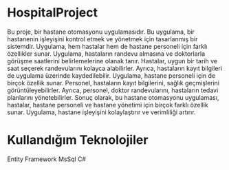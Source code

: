 # HospitalProject

Bu proje, bir hastane otomasyonu uygulamasıdır. Bu uygulama, bir hastanenin işleyişini kontrol etmek ve yönetmek için tasarlanmış bir sistemdir. Uygulama, hem hastalar hem de hastane personeli için farklı özellikler sunar.
Uygulama, hastaların randevu almasına ve doktorlarla görüşme saatlerini belirlemelerine olanak tanır. Hastalar, uygun bir tarih ve saat seçerek randevularını kolayca alabilirler. Ayrıca, hastaların kayıt bilgileri de uygulama üzerinde kaydedilebilir.
Uygulama, hastane personeli için de birçok özellik sunar. Personel, hastaların kayıt bilgilerini, sağlık geçmişlerini görüntüleyebilirler. Ayrıca, personel, doktor randevularını, hastaların tedavi planlarını yönetebilirler.
Sonuç olarak, bu hastane otomasyonu uygulaması, hastalar, hastane personeli ve hastane yönetimi için birçok farklı özellik sunar. Uygulama, hastane işleyişini kolaylaştırır ve verimliliği artırır.

# Kullandığım Teknolojiler
Entity Framework
MsSql
C#





